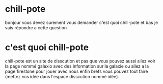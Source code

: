 # chill-pote
bonjour vous devez surement vous demander c'est quoi chill-pote et bas je vais répondre a cette question
# c'est quoi chill-pote
chill-pote est un site de disscution et pas que vous pouvez aussi allez voir la page nommé galaxio avec des information sur la galaxie ou allez a la page firestone pour jouer avec nous enfin brefs vous pouvez tout faire (mettez vos idée dans l'espace disscution nommé idée).
